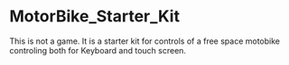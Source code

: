 # MotorBike_Starter_Kit
 This is not a game. It is a starter kit for controls of a free space motobike controling both for Keyboard and touch screen.
